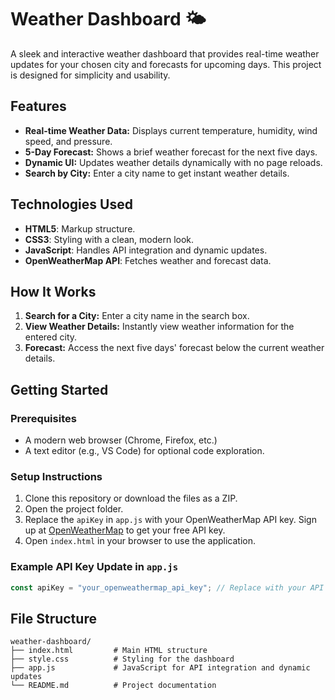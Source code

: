 
# Weather Dashboard 🌤️

A sleek and interactive weather dashboard that provides real-time weather updates for your chosen city and forecasts for upcoming days. This project is designed for simplicity and usability.

## Features

- **Real-time Weather Data:** Displays current temperature, humidity, wind speed, and pressure.
- **5-Day Forecast:** Shows a brief weather forecast for the next five days.
- **Dynamic UI:** Updates weather details dynamically with no page reloads.
- **Search by City:** Enter a city name to get instant weather details.

## Technologies Used

- **HTML5**: Markup structure.
- **CSS3**: Styling with a clean, modern look.
- **JavaScript**: Handles API integration and dynamic updates.
- **OpenWeatherMap API**: Fetches weather and forecast data.

## How It Works

1. **Search for a City:** Enter a city name in the search box.
2. **View Weather Details:** Instantly view weather information for the entered city.
3. **Forecast:** Access the next five days' forecast below the current weather details.

## Getting Started

### Prerequisites

- A modern web browser (Chrome, Firefox, etc.)
- A text editor (e.g., VS Code) for optional code exploration.

### Setup Instructions

1. Clone this repository or download the files as a ZIP.
2. Open the project folder.
3. Replace the `apiKey` in `app.js` with your OpenWeatherMap API key. Sign up at [OpenWeatherMap](https://openweathermap.org/) to get your free API key.
4. Open `index.html` in your browser to use the application.

### Example API Key Update in `app.js`
```javascript
const apiKey = "your_openweathermap_api_key"; // Replace with your API key
```

## File Structure

```plaintext
weather-dashboard/
├── index.html         # Main HTML structure
├── style.css          # Styling for the dashboard
├── app.js             # JavaScript for API integration and dynamic updates
└── README.md          # Project documentation
```
